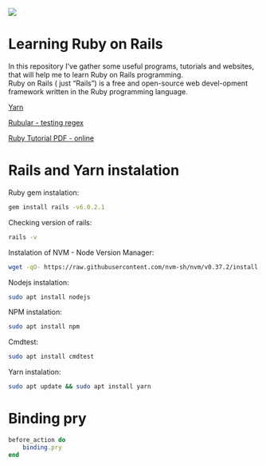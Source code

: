 ![](https://jaki-jezyk-programowania.pl/img/technologies/rubyonrails.png)

# Learning Ruby on Rails

In this repository I've gather some useful programs, tutorials and websites, that will help me to learn Ruby on Rails programming.  
Ruby on Rails ( just “Rails”) is a free and open-source web devel-opment framework written in the Ruby programming language.  

[Yarn](https://yarnpkg.com/ "Yarn - package manager")  

[Rubular - testing regex](https://rubular.com/ "Rubular - testing regex")

[Ruby Tutorial PDF - online](https://tiny.pl/rnz23 "Ruby Tutorial PDF - online")

# Rails and Yarn instalation

Ruby gem instalation:
``` bash  
gem install rails -v6.0.2.1  
```
Checking version of rails:
``` bash
rails -v   
```
Instalation of NVM - Node Version Manager:
``` bash  
wget -qO- https://raw.githubusercontent.com/nvm-sh/nvm/v0.37.2/install.sh | bash  
```
Nodejs instalation:   
``` bash
sudo apt install nodejs    
```
NPM instalation:
``` bash
sudo apt install npm    
```
Cmdtest:  
``` bash
sudo apt install cmdtest  
```
Yarn instalation:   
``` bash
sudo apt update && sudo apt install yarn  
```
# Binding pry
``` ruby  
before_action do  
    binding.pry  
end  
```
